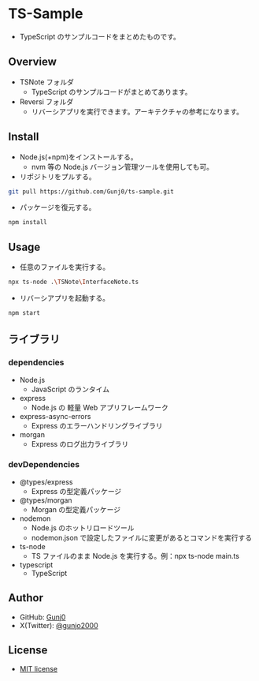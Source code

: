 # TS-Sample

- TypeScript のサンプルコードをまとめたものです。

## Overview

- TSNote フォルダ
  - TypeScript のサンプルコードがまとめてあります。
- Reversi フォルダ
  - リバーシアプリを実行できます。アーキテクチャの参考になります。

## Install

- Node.js(+npm)をインストールする。
  - nvm 等の Node.js バージョン管理ツールを使用しても可。
- リポジトリをプルする。

```bash
git pull https://github.com/Gunj0/ts-sample.git
```

- パッケージを復元する。

```bash
npm install
```

## Usage

- 任意のファイルを実行する。

```bash
npx ts-node .\TSNote\InterfaceNote.ts
```

- リバーシアプリを起動する。

```bash
npm start
```

## ライブラリ

### dependencies

- Node.js
  - JavaScript のランタイム
- express
  - Node.js の 軽量 Web アプリフレームワーク
- express-async-errors
  - Express のエラーハンドリングライブラリ
- morgan
  - Express のログ出力ライブラリ

### devDependencies

- @types/express
  - Express の型定義パッケージ
- @types/morgan
  - Morgan の型定義パッケージ
- nodemon
  - Node.js のホットリロードツール
  - nodemon.json で設定したファイルに変更があるとコマンドを実行する
- ts-node
  - TS ファイルのまま Node.js を実行する。例：npx ts-node main.ts
- typescript
  - TypeScript

## Author

- GitHub: [Gunj0](https://github.com/Gunj0)
- X(Twitter): [@gunjo2000](https://twitter.com/gunjo2000)

## License

- [MIT license](https://en.wikipedia.org/wiki/MIT_License)
